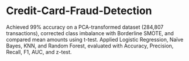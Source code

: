 # Credit-Card-Fraud-Detection
Achieved 99% accuracy on a PCA-transformed dataset (284,807  transactions), corrected class imbalance with Borderline SMOTE, and compared mean amounts using t-test. Applied Logistic  Regression, Naïve Bayes, KNN, and Random Forest, evaluated with Accuracy, Precision, Recall, F1, AUC, and z-test. 
